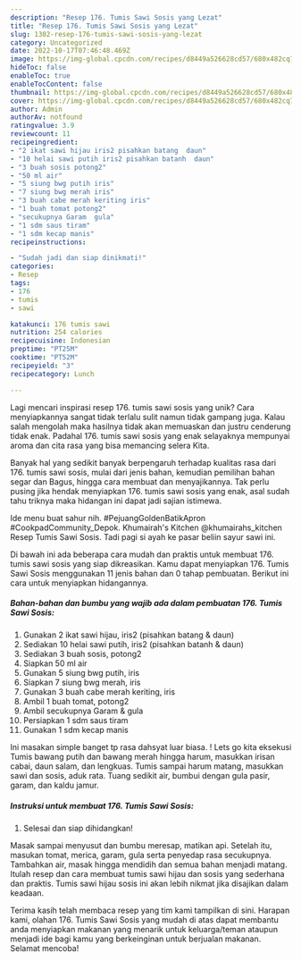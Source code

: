 ```yaml
---
description: "Resep 176. Tumis Sawi Sosis yang Lezat"
title: "Resep 176. Tumis Sawi Sosis yang Lezat"
slug: 1302-resep-176-tumis-sawi-sosis-yang-lezat
category: Uncategorized
date: 2022-10-17T07:46:48.469Z
image: https://img-global.cpcdn.com/recipes/d8449a526628cd57/680x482cq70/176-tumis-sawi-sosis-foto-resep-utama.jpg
hideToc: false
enableToc: true
enableTocContent: false
thumbnail: https://img-global.cpcdn.com/recipes/d8449a526628cd57/680x482cq70/176-tumis-sawi-sosis-foto-resep-utama.jpg
cover: https://img-global.cpcdn.com/recipes/d8449a526628cd57/680x482cq70/176-tumis-sawi-sosis-foto-resep-utama.jpg
author: Admin
authorAv: notfound
ratingvalue: 3.9
reviewcount: 11
recipeingredient:
- "2 ikat sawi hijau iris2 pisahkan batang  daun"
- "10 helai sawi putih iris2 pisahkan batanh  daun"
- "3 buah sosis potong2"
- "50 ml air"
- "5 siung bwg putih iris"
- "7 siung bwg merah iris"
- "3 buah cabe merah keriting iris"
- "1 buah tomat potong2"
- "secukupnya Garam  gula"
- "1 sdm saus tiram"
- "1 sdm kecap manis"
recipeinstructions:

- "Sudah jadi dan siap dinikmati!"
categories:
- Resep
tags:
- 176
- tumis
- sawi

katakunci: 176 tumis sawi 
nutrition: 254 calories
recipecuisine: Indonesian
preptime: "PT25M"
cooktime: "PT52M"
recipeyield: "3"
recipecategory: Lunch

---
```





Lagi mencari inspirasi resep 176. tumis sawi sosis yang unik? Cara menyiapkannya sangat tidak terlalu sulit namun tidak gampang juga. Kalau salah mengolah maka hasilnya tidak akan memuaskan dan justru cenderung tidak enak. Padahal 176. tumis sawi sosis yang enak selayaknya mempunyai aroma dan cita rasa yang bisa memancing selera Kita.





Banyak hal yang sedikit banyak berpengaruh terhadap kualitas rasa dari 176. tumis sawi sosis, mulai dari jenis bahan, kemudian pemilihan bahan segar dan Bagus, hingga cara membuat dan menyajikannya. Tak perlu pusing jika hendak menyiapkan 176. tumis sawi sosis yang enak,      asal sudah tahu triknya maka hidangan ini dapat jadi sajian istimewa.














Ide menu buat sahur nih. #PejuangGoldenBatikApron #CookpadCommunity_Depok. Khumairah&#39;s Kitchen @khumairahs_kitchen Resep Tumis Sawi Sosis. Tadi pagi si ayah ke pasar beliin sayur sawi ini.






Di bawah ini ada beberapa cara mudah dan praktis untuk membuat 176. tumis sawi sosis yang siap dikreasikan. Kamu dapat menyiapkan 176. Tumis Sawi Sosis menggunakan 11 jenis bahan dan 0 tahap pembuatan. Berikut ini cara untuk menyiapkan hidangannya.

<!--inarticleads1-->

##### Bahan-bahan dan bumbu yang wajib ada dalam pembuatan 176. Tumis Sawi Sosis:

1. Gunakan 2 ikat sawi hijau, iris2 (pisahkan batang &amp; daun)
1. Sediakan 10 helai sawi putih, iris2 (pisahkan batanh &amp; daun)
1. Sediakan 3 buah sosis, potong2
1. Siapkan 50 ml air
1. Gunakan 5 siung bwg putih, iris
1. Siapkan 7 siung bwg merah, iris
1. Gunakan 3 buah cabe merah keriting, iris
1. Ambil 1 buah tomat, potong2
1. Ambil secukupnya Garam &amp; gula
1. Persiapkan 1 sdm saus tiram
1. Gunakan 1 sdm kecap manis


Ini masakan simple banget tp rasa dahsyat luar biasa. ! Lets go kita eksekusi Tumis bawang putih dan bawang merah hingga harum, masukkan irisan cabai, daun salam, dan lengkuas. Tumis sampai harum matang, masukkan sawi dan sosis, aduk rata. Tuang sedikit air, bumbui dengan gula pasir, garam, dan kaldu jamur. 

<!--inarticleads2-->

##### Instruksi untuk membuat 176. Tumis Sawi Sosis:


1. Selesai dan siap dihidangkan!

Masak sampai menyusut dan bumbu meresap, matikan api. Setelah itu, masukan tomat, merica, garam, gula serta penyedap rasa secukupnya. Tambahkan air, masak hingga mendidih dan semua bahan menjadi matang. Itulah resep dan cara membuat tumis sawi hijau dan sosis yang sederhana dan praktis. Tumis sawi hijau sosis ini akan lebih nikmat jika disajikan dalam keadaan. 

Terima kasih telah membaca resep yang tim kami tampilkan di sini. Harapan kami, olahan 176. Tumis Sawi Sosis yang mudah di atas dapat membantu anda menyiapkan makanan yang menarik untuk keluarga/teman ataupun menjadi ide bagi kamu yang berkeinginan untuk berjualan makanan. Selamat mencoba!
